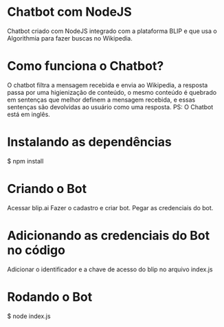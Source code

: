 # Chatbot com NodeJS
Chatbot criado com NodeJS integrado com a plataforma BLIP e que usa o Algorithmia para fazer buscas no Wikipedia.

# Como funciona o Chatbot?
O chatbot filtra a mensagem recebida e envia ao Wikipedia, a resposta passa por uma higienização de conteúdo, o mesmo conteúdo é quebrado em sentenças que melhor definem a mensagem recebida, e essas sentenças são devolvidas ao usuário como uma resposta.
PS: O Chatbot está em inglês.

# Instalando as dependências
$ npm install

# Criando o Bot
Acessar blip.ai
Fazer o cadastro e criar bot.
Pegar as credenciais do bot.

# Adicionando as credenciais  do Bot no código
Adicionar o identificador e a chave de acesso do blip no arquivo index.js

# Rodando o Bot
$ node index.js




